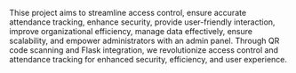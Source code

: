 Thise project aims to streamline access control, ensure accurate attendance tracking, enhance security,
provide user-friendly interaction, improve organizational efficiency, manage data effectively, ensure
scalability, and empower administrators with an admin panel.
Through QR code scanning and Flask integration, we revolutionize access control and attendance tracking for
enhanced security, efficiency, and user experience.
